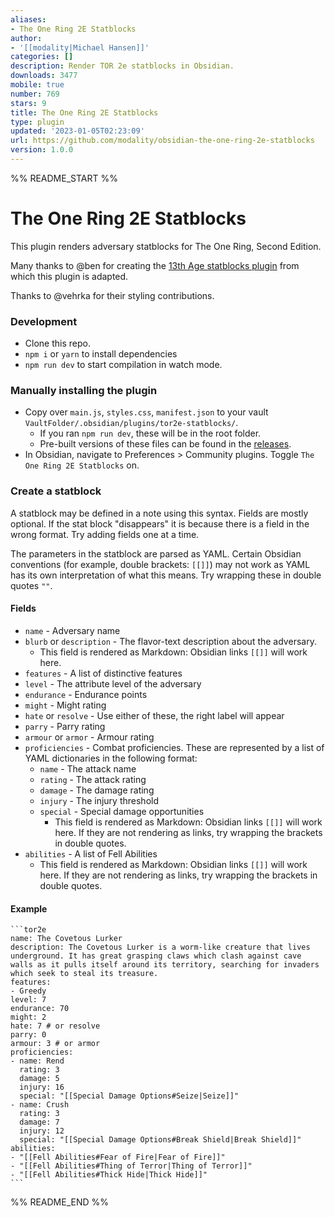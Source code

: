 ```yaml
---
aliases:
- The One Ring 2E Statblocks
author:
- '[[modality|Michael Hansen]]'
categories: []
description: Render TOR 2e statblocks in Obsidian.
downloads: 3477
mobile: true
number: 769
stars: 9
title: The One Ring 2E Statblocks
type: plugin
updated: '2023-01-05T02:23:09'
url: https://github.com/modality/obsidian-the-one-ring-2e-statblocks
version: 1.0.0
---
```


%% README_START %%

# The One Ring 2E Statblocks

This plugin renders adversary statblocks for The One Ring, Second Edition.

Many thanks to @ben for creating the [13th Age statblocks plugin](https://github.com/ben/obsidian-13th-age-statblocks) from which this plugin is adapted.

Thanks to @vehrka for their styling contributions.

### Development

- Clone this repo.
- `npm i` or `yarn` to install dependencies
- `npm run dev` to start compilation in watch mode.

### Manually installing the plugin

- Copy over `main.js`, `styles.css`, `manifest.json` to your vault `VaultFolder/.obsidian/plugins/tor2e-statblocks/`.
  - If you ran `npm run dev`, these will be in the root folder.
  - Pre-built versions of these files can be found in the [releases](https://github.com/modality/obsidian-the-one-ring-2e-statblocks/releases).
- In Obsidian, navigate to Preferences > Community plugins. Toggle `The One Ring 2E Statblocks` on.

### Create a statblock

A statblock may be defined in a note using this syntax. Fields are mostly optional. If the stat block "disappears" it is because there is a field in the wrong format. Try adding fields one at a time.

The parameters in the statblock are parsed as YAML. Certain Obsidian conventions (for example, double brackets: `[[]]`) may not work as YAML has its own interpretation of what this means. Try wrapping these in double quotes `""`.

#### Fields

- `name` - Adversary name
- `blurb` or `description` - The flavor-text description about the adversary.
  - This field is rendered as Markdown: Obsidian links `[[]]` will work here.
- `features` - A list of distinctive features
- `level` - The attribute level of the adversary
- `endurance` - Endurance points
- `might` - Might rating
- `hate` or `resolve` - Use either of these, the right label will appear
- `parry` - Parry rating
- `armour` or `armor` - Armour rating
- `proficiencies` - Combat proficiencies. These are represented by a list of YAML dictionaries in the following format:
  - `name` - The attack name
  - `rating` - The attack rating
  - `damage` - The damage rating
  - `injury` - The injury threshold
  - `special` - Special damage opportunities
    - This field is rendered as Markdown: Obsidian links `[[]]` will work here. If they are not rendering as links, try wrapping the brackets in double quotes.
- `abilities` - A list of Fell Abilities
  - This field is rendered as Markdown: Obsidian links `[[]]` will work here. If they are not rendering as links, try wrapping the brackets in double quotes.

#### Example

````
```tor2e
name: The Covetous Lurker
description: The Covetous Lurker is a worm-like creature that lives underground. It has great grasping claws which clash against cave walls as it pulls itself around its territory, searching for invaders which seek to steal its treasure.
features:
- Greedy
level: 7
endurance: 70
might: 2
hate: 7 # or resolve
parry: 0
armour: 3 # or armor
proficiencies:
- name: Rend
  rating: 3
  damage: 5
  injury: 16
  special: "[[Special Damage Options#Seize|Seize]]"
- name: Crush
  rating: 3
  damage: 7
  injury: 12
  special: "[[Special Damage Options#Break Shield|Break Shield]]"
abilities:
- "[[Fell Abilities#Fear of Fire|Fear of Fire]]"
- "[[Fell Abilities#Thing of Terror|Thing of Terror]]"
- "[[Fell Abilities#Thick Hide|Thick Hide]]"
```
````


%% README_END %%